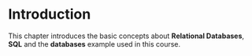 # Introduction

This chapter introduces the basic concepts about **Relational Databases**, **SQL** and the **databases** example used in this course.
